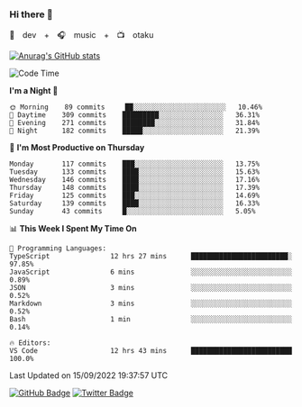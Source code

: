 ### Hi there 👋

🚀　dev　+　🎧　music　+　📺　otaku


[![Anurag's GitHub stats](https://github-readme-stats.vercel.app/api?username=koheitasaka&count_private=true&show_icons=true&theme=monokai)](https://github.com/koheitasaka/github-readme-stats)

<!--START_SECTION:waka-->
![Code Time](http://img.shields.io/badge/Code%20Time-1%2C081%20hrs%2057%20mins-blue)

**I'm a Night 🦉** 

```text
🌞 Morning    89 commits     ██░░░░░░░░░░░░░░░░░░░░░░░   10.46% 
🌆 Daytime    309 commits    █████████░░░░░░░░░░░░░░░░   36.31% 
🌃 Evening    271 commits    ████████░░░░░░░░░░░░░░░░░   31.84% 
🌙 Night      182 commits    █████░░░░░░░░░░░░░░░░░░░░   21.39%

```
📅 **I'm Most Productive on Thursday** 

```text
Monday       117 commits    ███░░░░░░░░░░░░░░░░░░░░░░   13.75% 
Tuesday      133 commits    ████░░░░░░░░░░░░░░░░░░░░░   15.63% 
Wednesday    146 commits    ████░░░░░░░░░░░░░░░░░░░░░   17.16% 
Thursday     148 commits    ████░░░░░░░░░░░░░░░░░░░░░   17.39% 
Friday       125 commits    ███░░░░░░░░░░░░░░░░░░░░░░   14.69% 
Saturday     139 commits    ████░░░░░░░░░░░░░░░░░░░░░   16.33% 
Sunday       43 commits     █░░░░░░░░░░░░░░░░░░░░░░░░   5.05%

```


📊 **This Week I Spent My Time On** 

```text
💬 Programming Languages: 
TypeScript               12 hrs 27 mins      ████████████████████████░   97.85% 
JavaScript               6 mins              ░░░░░░░░░░░░░░░░░░░░░░░░░   0.89% 
JSON                     3 mins              ░░░░░░░░░░░░░░░░░░░░░░░░░   0.52% 
Markdown                 3 mins              ░░░░░░░░░░░░░░░░░░░░░░░░░   0.52% 
Bash                     1 min               ░░░░░░░░░░░░░░░░░░░░░░░░░   0.14%

🔥 Editors: 
VS Code                  12 hrs 43 mins      █████████████████████████   100.0%

```


 Last Updated on 15/09/2022 19:37:57 UTC
<!--END_SECTION:waka-->

[![GitHub Badge](https://img.shields.io/badge/GitHub-100000?style=for-the-badge&logo=github&logoColor=white)](https://github.com/koheitasaka)
[![Twitter Badge](https://img.shields.io/badge/Twitter-1DA1F2?style=for-the-badge&logo=twitter&logoColor=white)](https://twitter.com/sleep_asleep_)
